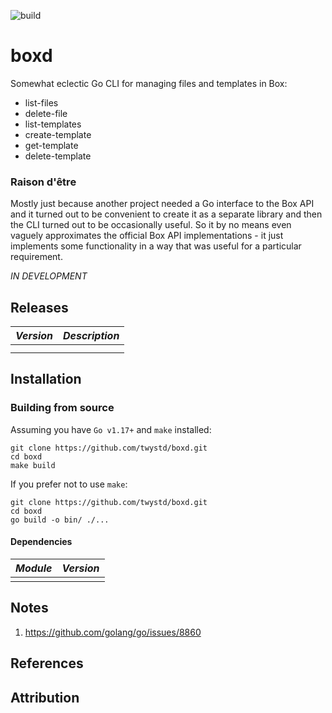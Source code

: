 ![build](https://github.com/twystd/boxd/workflows/build/badge.svg)

# boxd

Somewhat eclectic Go CLI for managing files and templates in Box: 

- list-files
- delete-file
- list-templates
- create-template
- get-template
- delete-template

### Raison d'être

Mostly just because another project needed a Go interface to the Box API and it turned out to be convenient
to create it as a separate library and then the CLI turned out to be occasionally useful. So it by no means
even vaguely approximates the official Box API implementations - it just implements some functionality in a 
way that was useful for a particular requirement.

*IN DEVELOPMENT*

## Releases

| *Version* | *Description*               |
| --------- | ----------------------------|
|           |                             |
|           |                             |                                                                    

## Installation

### Building from source

Assuming you have `Go v1.17+` and `make` installed:

```
git clone https://github.com/twystd/boxd.git
cd boxd
make build
```

If you prefer not to use `make`:
```
git clone https://github.com/twystd/boxd.git
cd boxd
go build -o bin/ ./...
```

#### Dependencies

| *Module*                                   | *Version*  |
| -------------------------------------------| ---------- |
|                                            |            |

## Notes

1. https://github.com/golang/go/issues/8860


## References

## Attribution

